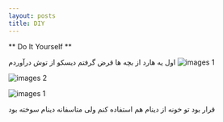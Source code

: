 ```yaml
---
layout: posts
title: DIY
---
```


** Do It Yourself **

اول یه هارد از بچه ها قرض گرفتم
دیسکو از توش درآوردم 
![images 1](https://raw.githubusercontent.com/Mahmoud2560/mahmoud2560.github.io/master/_posts/1.jpg)


![images 2](https://raw.githubusercontent.com/Mahmoud2560/mahmoud2560.github.io/master/_posts/2.jpg)


![images 1](https://raw.githubusercontent.com/Mahmoud2560/mahmoud2560.github.io/master/_posts/3.jpg)

قرار بود تو خونه از دینام هم استفاده کنم ولی متاسفانه دینام سوخته بود






